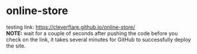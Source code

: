 # online-store
testing link: https://cleverflare.github.io/online-store/ <br>
<b>NOTE:</b> wait for a couple of seconds after pushing the code before you check on the link, it takes several minutes for GitHub to successfully deploy the site.
